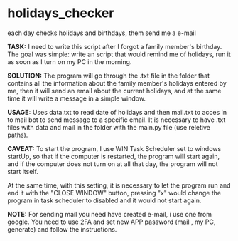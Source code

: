 # holidays_checker
each day checks holidays and birthdays, them send me a e-mail

**TASK:**
I need to write this script after I forgot a family member's birthday. The goal was simple: write an script that would remind me of holidays, run it as soon as I turn on my PC in the morning.

**SOLUTION:**
The program will go through the .txt file in the folder that contains all the information about the family member's holidays entered by me, then it will send an email about the current holidays, and at the same time it will write a message in a simple window.

**USAGE:**
Uses data.txt to read date of holidays and then mail.txt to acces in to mail bot to send message to a specific email. It is necessary to have .txt files with data and mail in the folder with the main.py file (use reletive paths).

**CAVEAT:**
To start the program, I use WIN Task Scheduler set to windows startUp, so that if the computer is restarted, the program will start again, and if the computer does not turn on at all that day, the program will not start itself.

At the same time, with this setting, it is necessary to let the program run and end it with the "CLOSE WINDOW" button, pressing "x" would change the program in task scheduler to disabled and it would not start again.

**NOTE:**
For sending mail you need have created e-mail, i use one from google. You need to use 2FA and set new APP password (mail , my PC, generate) and follow the instructions.
